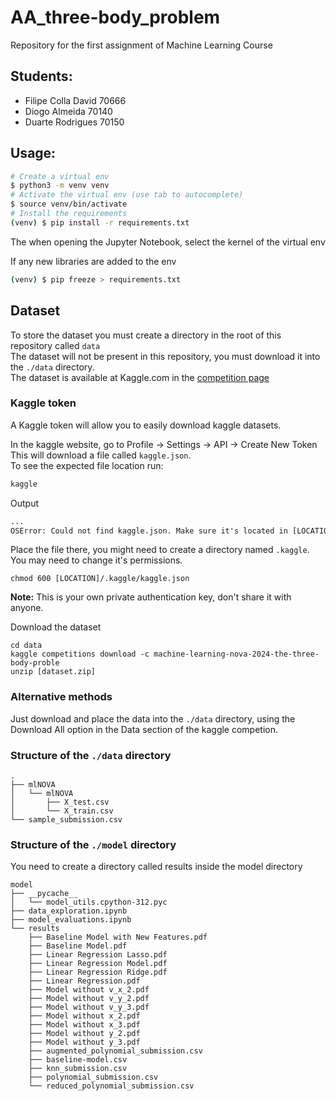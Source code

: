 # AA_three-body_problem
Repository for the first assignment of Machine Learning Course

## Students:
<ul>
  <li>Filipe Colla David 70666</li>
  <li>Diogo Almeida 70140</li>
  <li>Duarte Rodrigues 70150</li>
</ul>


## Usage:
```bash
# Create a virtual env 
$ python3 -m venv venv
# Activate the virtual env (use tab to autocomplete)
$ source venv/bin/activate
# Install the requirements
(venv) $ pip install -r requirements.txt
```

The when opening the Jupyter Notebook, select the kernel of the virtual env

If any new libraries are added to the env
```bash
(venv) $ pip freeze > requirements.txt
```

## Dataset
To store the dataset you must create a directory in the root of this repository called ```data```<br>
The dataset will not be present in this repository, you must download it into the ```./data``` directory.<br>
The dataset is available at Kaggle.com in the [competition page](https://www.kaggle.com/competitions/machine-learning-nova-2024-the-three-body-proble/data)

### Kaggle token
A Kaggle token will allow you to easily download kaggle datasets.<br>

In the kaggle website, go to Profile -> Settings -> API -> Create New Token<br>
This will download a file called ```kaggle.json```.<br>
To see the expected file location run:
```bash
kaggle
```
Output
```txt
...
OSError: Could not find kaggle.json. Make sure it's located in [LOCATION]/.kaggle/
```
Place the file there, you might need to create a directory named ```.kaggle```.
You may need to change it's permissions.
```
chmod 600 [LOCATION]/.kaggle/kaggle.json
```
<b>Note:</b> This is your own private authentication key, don't share it with anyone.

Download the dataset
```
cd data
kaggle competitions download -c machine-learning-nova-2024-the-three-body-proble
unzip [dataset.zip]
```

### Alternative methods
Just download and place the data into the ```./data``` directory, using the Download All option in the Data section of the kaggle competion.

### Structure of the ```./data``` directory
```
.
├── mlNOVA
│   └── mlNOVA
│       ├── X_test.csv
│       └── X_train.csv
└── sample_submission.csv
```

### Structure of the ```./model``` directory
You need to create a directory called results inside the model directory
```
model
├── __pycache__
│   └── model_utils.cpython-312.pyc
├── data_exploration.ipynb
├── model_evaluations.ipynb
└── results             
    ├── Baseline Model with New Features.pdf
    ├── Baseline Model.pdf
    ├── Linear Regression Lasso.pdf
    ├── Linear Regression Model.pdf
    ├── Linear Regression Ridge.pdf
    ├── Linear Regression.pdf
    ├── Model without v_x_2.pdf
    ├── Model without v_y_2.pdf
    ├── Model without v_y_3.pdf
    ├── Model without x_2.pdf
    ├── Model without x_3.pdf
    ├── Model without y_2.pdf
    ├── Model without y_3.pdf
    ├── augmented_polynomial_submission.csv
    ├── baseline-model.csv
    ├── knn_submission.csv
    ├── polynomial_submission.csv
    └── reduced_polynomial_submission.csv
```